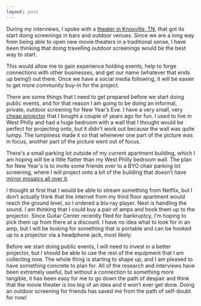 ```yaml
---
layout: post
---
```

During my interviews, I spoke with a [theater in Knoxville, TN,](https://centralcinema865.com/) that got its start doing screenings in bars and outdoor venues. Since we are a long way from being able to open new movie theaters in a traditional sense, I have been thinking that doing travelling outdoor screenings would be the best way to start.

This would allow me to gain experience holding events, help to forge connections with other businesses, and get our name (whatever that ends up being!) out there. Once we have a social media following, it will be easier to get more community buy-in for the project. 

There are some things that I need to get prepared before we start doing public events, and for that reason I am going to be doing an informal, private, outdoor screening for New Year’s Eve. I have a very small, very [cheap projector](https://www.amazon.com/Meyoung-Projector-Theater-Projectors-Smartphone/dp/B01N8WU4VI) that I bought a couple of years ago for fun. I used to live in West Philly and had a huge bedroom with a wall that I thought would be perfect for projecting onto, but it didn't work out because the wall was quite lumpy. The lumpiness made it so that whenever one part of the picture was in focus, another part of the picture went out of focus. 

There's a small parking lot outside of my current apartment building, which I am hoping will be a little flatter than my West Philly bedroom wall. The plan for New Year's is to invite some friends over to a BYO chair parking lot screening, where I will project onto a bit of the building that doesn’t have [mirror mosaics all over it](https://www.phillymagicgardens.org/).

I thought at first that I would be able to stream something from Netflix, but I don’t actually think that the internet from my third floor apartment would reach the ground level, so I ordered a blu-ray player. Next is handling the sound. I am thinking that I could buy a pair of amps and hook them up to the projector. Since Guitar Center recently filed for bankruptcy, I’m hoping to pick them up from there at a discount. I have no idea what to look for in an amp, but I will be looking for something that is portable and can be hooked up to a projector via a headphone jack, most likely.

Before we start doing public events, I will need to invest in a better projector, but I should be able to use the rest of the equipment that I am collecting now. The whole thing is starting to shape up, and I am pleased to have something concrete to plan for. All of the research and interviews have been extremely useful, but without a connection to something more tangible, it has been easy for me to go down the path of despair and think that the movie theater is too big of an idea and it won’t ever get done. Doing an outdoor screening for friends has saved me from the path of self-doubt for now!